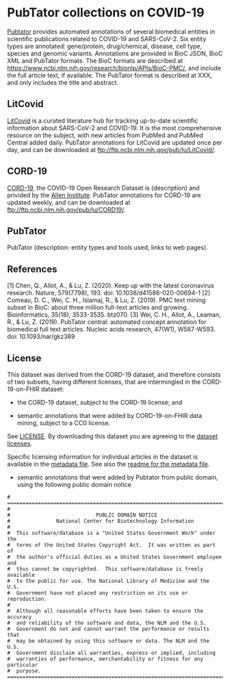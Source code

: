 # PubTator collections on COVID-19

[Pubtator](https://www.ncbi.nlm.nih.gov/research/pubtator/) provides automated annotations of several biomedical entities in scientific publications related to COVID-19 and SARS-CoV-2. Six entity types are annotated: gene/protein, drug/chemical, disease, cell type, species and genomic variants. Annotations are provided in BioC JSON, BioC XML and PubTator formats. The BioC formats are described at https://www.ncbi.nlm.nih.gov/research/bionlp/APIs/BioC-PMC/, and include the full article text, if available. The PubTator format is described at XXX, and only includes the title and abstract.

## LitCovid
[LitCovid](https://www.ncbi.nlm.nih.gov/research/coronavirus/) is a curated literature hub for tracking up-to-date scientific information about SARS-CoV-2 and COVID-19. It is the most comprehensive resource on the subject, with new articles from PubMed and PubMed Central added daily. PubTator annotations for LitCovid are updated once per day, and can be downloaded at ftp://ftp.ncbi.nlm.nih.gov/pub/lu/LitCovid/. 

## CORD-19
[CORD-19](https://pages.semanticscholar.org/coronavirus-research), the COVID-19 Open Research Dataset is (description) and privided by the [Allen Institute](https://alleninstitute.org/). PubTator annotations for CORD-19 are updated weekly, and can be downloaded at ftp://ftp.ncbi.nlm.nih.gov/pub/lu/CORD19/.

## PubTator
PubTator (description: entity types and tools used, links to web pages).

## References
[1] Chen, Q., Allot, A., & Lu, Z. (2020). Keep up with the latest coronavirus research. Nature, 579(7798), 193. doi: 10.1038/d41586-020-00694-1
[2] Comeau, D. C., Wei, C. H., Islamaj, R., & Lu, Z. (2019). PMC text mining subset in BioC: about three million full-text articles and growing. Bioinformatics, 35(18), 3533-3535. btz070.
[3] Wei, C. H., Allot, A., Leaman, R., & Lu, Z. (2019). PubTator central: automated concept annotation for biomedical full text articles. Nucleic acids research, 47(W1), W587-W593. doi: 10.1093/nar/gkz389

## License

This dataset was derived from the CORD-19 dataset, and therefore consists of two subsets, having different licenses, that are intermingled in the CORD-19-on-FHIR dataset:

- the CORD-19 dataset, subject to the CORD-19 license; and

- semantic annotations that were added by CORD-19-on-FHIR data mining, subject to a CC0 license.
 
See [LICENSE](https://github.com/fhircat/CORD-19-on-FHIR/blob/master/LICENSE).  By downloading this dataset you are agreeing to the [dataset licenses](https://github.com/fhircat/CORD-19-on-FHIR/blob/master/LICENSE).

Specific licensing information for individual articles in the dataset is available in the [metadata file](https://ai2-semanticscholar-cord-19.s3-us-west-2.amazonaws.com/2020-03-13/all_sources_metadata_2020-03-13.csv).  See also the [readme for the metadata file](https://ai2-semanticscholar-cord-19.s3-us-west-2.amazonaws.com/2020-03-13/all_sources_metadata_2020-03-13.readme).

- semantic annotations that were added by Pubtator from public domain, using the following public domain notice


```text
# ===========================================================================
#
#                            PUBLIC DOMAIN NOTICE
#               National Center for Biotechnology Information
#
#  This software/database is a "United States Government Work" under the
#  terms of the United States Copyright Act.  It was written as part of
#  the author's official duties as a United States Government employee and
#  thus cannot be copyrighted.  This software/database is freely available
#  to the public for use. The National Library of Medicine and the U.S.
#  Government have not placed any restriction on its use or reproduction.
#
#  Although all reasonable efforts have been taken to ensure the accuracy
#  and reliability of the software and data, the NLM and the U.S.
#  Government do not and cannot warrant the performance or results that
#  may be obtained by using this software or data. The NLM and the U.S.
#  Government disclaim all warranties, express or implied, including
#  warranties of performance, merchantability or fitness for any particular
#  purpose.
===============================================================================
 
 
```
